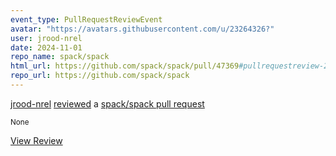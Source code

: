 ```yaml
---
event_type: PullRequestReviewEvent
avatar: "https://avatars.githubusercontent.com/u/23264326?"
user: jrood-nrel
date: 2024-11-01
repo_name: spack/spack
html_url: https://github.com/spack/spack/pull/47369#pullrequestreview-2410267338
repo_url: https://github.com/spack/spack
---
```


<a href='https://github.com/jrood-nrel' target='_blank'>jrood-nrel</a> <a href='https://github.com/spack/spack/pull/47369#pullrequestreview-2410267338' target='_blank'>reviewed</a> a <a href='https://github.com/spack/spack/pull/47369' target='_blank'>spack/spack pull request</a>

<small>None</small>

<a href='https://github.com/spack/spack/pull/47369#pullrequestreview-2410267338' target='_blank'>View Review</a>